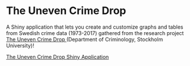# The Uneven Crime Drop
A Shiny application that lets you create and customize graphs and tables from Swedish crime data (1973-2017) gathered from the research project [The Uneven Crime Drop ](http://su.diva-portal.org/smash/get/diva2:1426121/FULLTEXT02.pdf) (Department of Criminology, Stockholm University)!

[The Uneven Crime Drop Shiny Application](http://weswasi.shinyapps.io/unevencrimedrop/)

